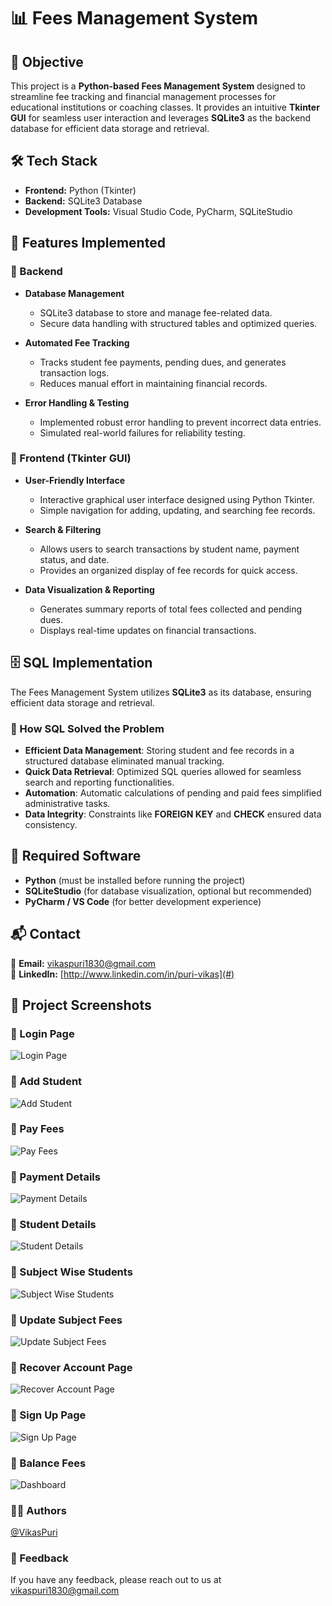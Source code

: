 # 📊 Fees Management System

## 🎯 Objective
This project is a **Python-based Fees Management System** designed to streamline fee tracking and financial management processes for educational institutions or coaching classes. It provides an intuitive **Tkinter GUI** for seamless user interaction and leverages **SQLite3** as the backend database for efficient data storage and retrieval.

## 🛠 Tech Stack
- **Frontend:** Python (Tkinter)
- **Backend:** SQLite3 Database
- **Development Tools:** Visual Studio Code, PyCharm, SQLiteStudio

## 🚀 Features Implemented

### 🔹 Backend
- **Database Management**
  - SQLite3 database to store and manage fee-related data.
  - Secure data handling with structured tables and optimized queries.

- **Automated Fee Tracking**
  - Tracks student fee payments, pending dues, and generates transaction logs.
  - Reduces manual effort in maintaining financial records.

- **Error Handling & Testing**
  - Implemented robust error handling to prevent incorrect data entries.
  - Simulated real-world failures for reliability testing.

### 🔹 Frontend (Tkinter GUI)
- **User-Friendly Interface**
  - Interactive graphical user interface designed using Python Tkinter.
  - Simple navigation for adding, updating, and searching fee records.

- **Search & Filtering**
  - Allows users to search transactions by student name, payment status, and date.
  - Provides an organized display of fee records for quick access.

- **Data Visualization & Reporting**
  - Generates summary reports of total fees collected and pending dues.
  - Displays real-time updates on financial transactions.

## 🗄️ SQL Implementation

The Fees Management System utilizes **SQLite3** as its database, ensuring efficient data storage and retrieval.

### 🔹 How SQL Solved the Problem
- **Efficient Data Management**: Storing student and fee records in a structured database eliminated manual tracking.
- **Quick Data Retrieval**: Optimized SQL queries allowed for seamless search and reporting functionalities.
- **Automation**: Automatic calculations of pending and paid fees simplified administrative tasks.
- **Data Integrity**: Constraints like **FOREIGN KEY** and **CHECK** ensured data consistency.

## 📌 Required Software
- **Python** (must be installed before running the project)
- **SQLiteStudio** (for database visualization, optional but recommended)
- **PyCharm / VS Code** (for better development experience)

## 📬 Contact
📧 **Email:** vikaspuri1830@gmail.com  
🔗 **LinkedIn:** [http://www.linkedin.com/in/puri-vikas](#)  


## 📸 Project Screenshots

### 📸 Login Page
![Login Page](Outputs/Login%20Page.png)

### 📸 Add Student
![Add Student](Outputs/Add%20Student.png)

### 📸 Pay Fees
![Pay Fees](Outputs/Pay%20Fees.png)

### 📸 Payment Details
![Payment Details](Outputs/Payment%20Details.png)

### 📸 Student Details
![Student Details](Outputs/Student%20Details.png)

### 📸 Subject Wise Students
![Subject Wise Students](Outputs/Subject%20Wise%20Students.png)

### 📸 Update Subject Fees
![Update Subject Fees](Outputs/Update%20Subject%20Fees.png)

### 📸 Recover Account Page
![Recover Account Page](Outputs/Recover%20Account%20Page.png)

### 📸 Sign Up Page
![Sign Up Page](Outputs/Sign%20Up%20Page.png)

### 📸 Balance Fees
![Dashboard](Outputs/Screenshot%20(14).png)


### 👨‍💻 Authors

[@VikasPuri](https://github.com/Vikaspuri1830)

### 💬 Feedback

If you have any feedback, please reach out to us at vikaspuri1830@gmail.com
